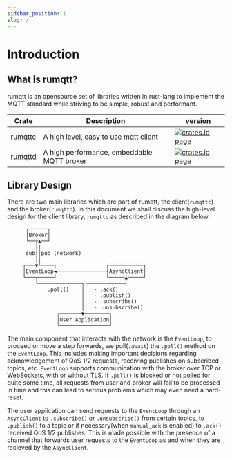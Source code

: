 ```yaml
---
sidebar_position: 1
slug: /
---
```


# Introduction

## What is rumqtt?

rumqtt is an opensource set of libraries written in rust-lang to implement the MQTT standard while striving to be simple, robust and performant.

| Crate | Description | version |
| -- | -- | -- |
| [rumqttc](./category/rumqttc)| A high level, easy to use mqtt client | [![crates.io page](https://img.shields.io/crates/v/rumqttc.svg)](https://crates.io/crates/rumqttc) |
| [rumqttd](./category/rumqttd) | A high performance, embeddable MQTT broker |[![crates.io page](https://img.shields.io/crates/v/rumqttd.svg)](https://crates.io/crates/rumqttd) |


## Library Design

There are two main libraries which are part of rumqtt, the client(`rumqttc`) and the broker(`rumqttd`). In this document we shall discuss the high-level design for the client library, `rumqttc` as described in the diagram below. 

```text
      ┌──────┐
      │Broker│
      └──┬▲──┘
         ││
      sub││pub (network)
         ││
     ┌───▼┴────┐                ┌───────────┐
     │EventLoop◄────────────────┤AsyncClient│
     └───┬─────┘                └─────▲─────┘
         └──────────────┐┌────────────┘
             .poll()    ││  - .ack()
                        ││  - .publish()
                        ││  - .subscribe()
                        ││  - .unsubscribe()
                ┌───────▼┴───────┐
                │User Application│
                └────────────────┘
```

The main component that interacts with the network is the `EventLoop`, to proceed or move a step forwards, we poll(`.await`) the `.poll()` method on the `EventLoop`. This includes making important decisions regarding acknowledgement of QoS 1/2 requests, receiving publishes on subscribed topics, etc. `EventLoop` supports communication with the broker over TCP or WebSockets, with or without TLS. If `.poll()` is blocked or not polled for quite some time, all requests from user and broker will fail to be processed in time and this can lead to serious problems which may even need a hard-reset.

The user application can send requests to the `EventLoop` through an `AsyncClient` to `.subscribe()` or `.unsubscribe()` from certain topics, to `.publish()` to a topic or if necessary(when `manual_ack` is enabled) to `.ack()` received QoS 1/2 publishes. This is made possible with the presence of a channel that forwards user requests to the `EventLoop` as and when they are recieved by the `AsyncClient`.